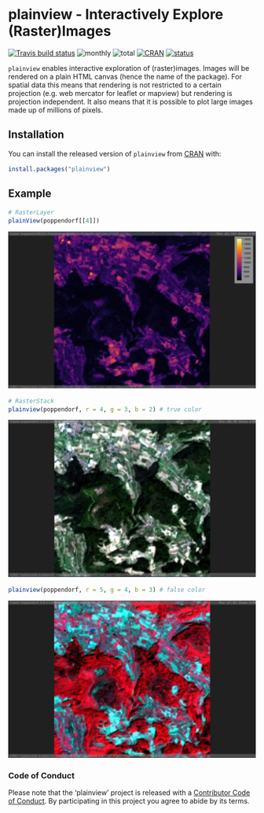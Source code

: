 
<!-- README.md is generated from README.Rmd. Please edit that file -->

# plainview - Interactively Explore (Raster)Images

[![Travis build
status](https://travis-ci.org/r-spatial/plainview.svg?branch=master)](https://travis-ci.org/r-spatial/plainview)
![monthly](http://cranlogs.r-pkg.org/badges/plainview)
![total](http://cranlogs.r-pkg.org/badges/grand-total/plainview)
[![CRAN](http://www.r-pkg.org/badges/version/plainview?color=009999)](https://cran.r-project.org/package=plainview)
[![status](https://tinyverse.netlify.com/badge/plainview)](https://CRAN.R-project.org/package=plainview)

`plainview` enables interactive exploration of (raster)images. Images
will be rendered on a plain HTML canvas (hence the name of the package).
For spatial data this means that rendering is not restricted to a
certain projection (e.g. web mercator for leaflet or mapview) but
rendering is projection independent. It also means that it is possible
to plot large images made up of millions of pixels.

## Installation

You can install the released version of `plainview` from
[CRAN](https://CRAN.R-project.org) with:

``` r
install.packages("plainview")
```

## Example

``` r
# RasterLayer
plainView(poppendorf[[4]])
```

![](man/figures/README-layer.png)

``` r
# RasterStack
plainview(poppendorf, r = 4, g = 3, b = 2) # true color
```

![](man/figures/README-stack_true.png)

``` r
plainview(poppendorf, r = 5, g = 4, b = 3) # false color
```

![](man/figures/README-stack_false.png)

### Code of Conduct

Please note that the ‘plainview’ project is released with a [Contributor
Code of
Conduct](https://github.com/r-spatial/plainview/blob/master/CODE_OF_CONDUCT.md).
By participating in this project you agree to abide by its terms.
